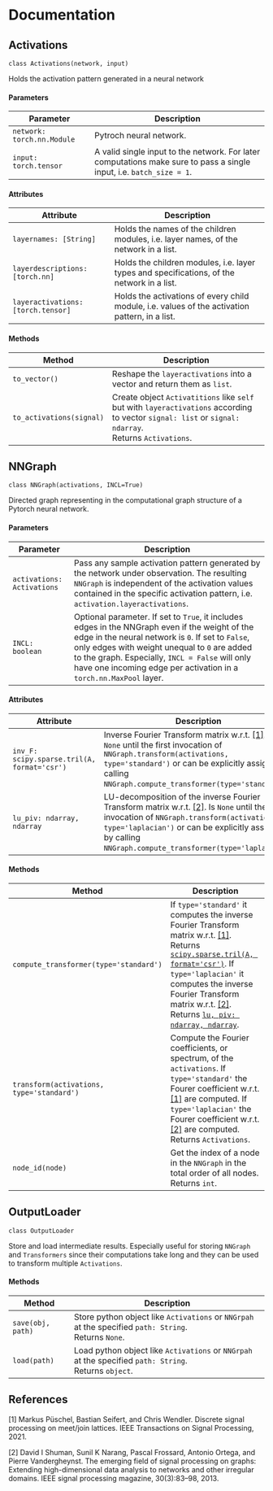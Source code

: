 # Documentation

## Activations

`class Activations(network, input)`

Holds the activation pattern generated in a neural network

#### Parameters

|Parameter|Description|
|---|---|
|`network: torch.nn.Module`|Pytroch neural network.|
|`input: torch.tensor`|A valid single input to the network. For later computations make sure to pass a single input, i.e. `batch_size = 1`.|

#### Attributes

|Attribute|Description|
|---|---|
|`layernames: [String]`|Holds the names of the children modules, i.e. layer names, of the network in a list.|
|`layerdescriptions: [torch.nn]`|Holds the children modules, i.e. layer types and specifications, of the network in a list.|
|`layeractivations: [torch.tensor]`|Holds the activations of every child module, i.e. values of the activation pattern, in a list.|

#### Methods

|Method|Description|
|---|---|
|`to_vector()`|Reshape the `layeractivations` into a vector and return them as `list`.|
|`to_activations(signal)`|Create object `Activatitions` like `self` but with `layeractivations` according to vector `signal: list` or `signal: ndarray`.<br>Returns `Activations`.|

## NNGraph

`class NNGraph(activations, INCL=True)`

Directed graph representing in the computational graph structure of a Pytorch neural network.

#### Parameters

|Parameter|Description|
|---|---|
|`activations: Activations`|Pass any sample activation pattern generated by the network under observation. The resulting `NNGraph` is independent of the activation values contained in the specific activation pattern, i.e. `activation.layeractivations`.|
|`INCL: boolean`|Optional parameter. If set to `True`, it includes edges in the NNGraph even if the weight of the edge in the neural network is `0`. If set to `False`, only edges with weight unequal to `0` are added to the graph. Especially, `INCL = False` will only have one incoming edge per activation in  a `torch.nn.MaxPool` layer.|


#### Attributes

|Attribute|Description|
|---|---|
|`inv_F: scipy.sparse.tril(A, format='csr')`|Inverse Fourier Transform matrix w.r.t. [[1]](https://arxiv.org/pdf/2012.04358.pdf). Is `None` until the first invocation of `NNGraph.transform(activations, type='standard')` or can be explicitly assigned by calling `NNGraph.compute_transformer(type='standard')`.|
|`lu_piv: ndarray, ndarray`|LU-decomposition of the inverse Fourier Transform matrix w.r.t. [[2]](https://arxiv.org/pdf/1211.0053.pdf). Is `None` until the first invocation of `NNGraph.transform(activations, type='laplacian')` or can be explicitly assigned by calling `NNGraph.compute_transformer(type='laplacian')`.|


#### Methods

|Method|Description|
|---|---|
|`compute_transformer(type='standard')`|If `type='standard'` it computes the inverse Fourier Transform matrix w.r.t. [[1]](https://arxiv.org/pdf/2012.04358.pdf).<br>Returns [`scipy.sparse.tril(A, format='csr')`](https://docs.scipy.org/doc/scipy/reference/generated/scipy.sparse.tril.html). If `type='laplacian'` it computes the inverse Fourier Transform matrix w.r.t. [[2]](https://arxiv.org/pdf/1211.0053.pdf).<br>Returns [`lu, piv: ndarray, ndarray`](https://docs.scipy.org/doc/scipy/reference/generated/scipy.linalg.lu_factor.html).|
|`transform(activations, type='standard')`|Compute the Fourier coefficients, or spectrum, of the `activations`. If `type='standard'` the Fourer coefficient w.r.t. [[1]](https://arxiv.org/pdf/2012.04358.pdf) are computed. If `type='laplacian'` the Fourer coefficient w.r.t. [[2]](https://arxiv.org/pdf/1211.0053.pdf) are computed. Returns `Activations`.|
|`node_id(node)`|Get the index of a node in the `NNGraph` in the total order of all nodes.<br>Returns `int`.|

## OutputLoader

`class OutputLoader`

Store and load intermediate results. Especially useful for storing `NNGraph` and `Transformers` since their computations take long and they can be used to transform multiple `Activations`.

#### Methods

|Method|Description|
|---|---|
|`save(obj, path)`|Store python object like `Activations` or `NNGrpah` at the specified `path: String`.<br>Returns `None`.|
|`load(path)`|Load python object like `Activations` or `NNGrpah` at the specified `path: String`.<br>Returns `object`.|


## References
[1]
Markus Püschel, Bastian Seifert, and Chris Wendler. Discrete signal processing on meet/join lattices. IEEE Transactions on Signal Processing, 2021.

[2]
David I Shuman, Sunil K Narang, Pascal Frossard, Antonio Ortega, and Pierre Vandergheynst. The emerging field of signal processing on graphs: Extending high-dimensional data analysis to networks and other irregular domains. IEEE signal processing magazine, 30(3):83–98, 2013.

<html>
  <style>
      table {
          width: 100%;
      }
  </style>
</html>
